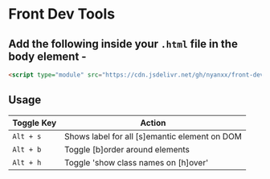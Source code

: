 # Front Dev Tools

## Add the following inside your `.html` file in the body element -

```html
<script type="module" src="https://cdn.jsdelivr.net/gh/nyanxx/front-dev-tools/loader.js"></script>
```

## Usage

|Toggle Key|Action| 
| --- | --- |
|`Alt + s`|Shows label for all [s]emantic element on DOM|     
|`Alt + b`|Toggle [b]order around elements|     
|`Alt + h`|Toggle 'show class names on [h]over'|     
